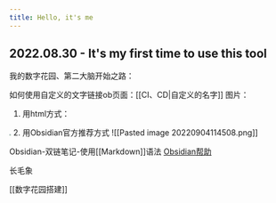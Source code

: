```yaml
---
title: Hello, it's me
---
```


## 2022.08.30 - It's my first time to use this tool

我的数字花园、第二大脑开始之路：

如何使用自定义的文字链接ob页面：[[CI、CD|自定义的名字]]
图片：
1. 用html方式：
<img src="E:\workplace\my-digital-garden\assets\image.jpg" style="zoom: 20%">
2. 用Obsidian官方推荐方式
![[Pasted image 20220904114508.png]]





Obsidian-双链笔记-使用[[Markdown]]语法
	[Obsidian帮助](https://publish.obsidian.md/help-zh/)

长毛象

[[数字花园搭建]]
